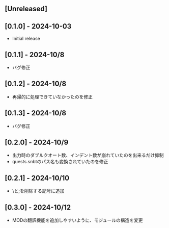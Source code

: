 ## [Unreleased]

## [0.1.0] - 2024-10-03

- Initial release

## [0.1.1] - 2024-10/8

- バグ修正

## [0.1.2] - 2024-10/8

- 再帰的に処理できていなかったのを修正

## [0.1.3] - 2024-10/8

- バグ修正

## [0.2.0] - 2024-10/9

- 出力時のダブルクオート数、インデント数が崩れていたのを出来るだけ抑制
- quests.snbtのパス名も変換されていたのを修正

## [0.2.1] - 2024-10/10

- \と;を削除する記号に追加

## [0.3.0] - 2024-10/12

- MODの翻訳機能を追加しやすいように、モジュールの構造を変更